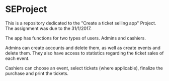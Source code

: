 # SEProject

This is a repository dedicated to the "Create a ticket selling app" Project.
The assignment was due to the 31/1/2017.

The app has functions for two types of users. Admins and cashiers.

Admins can create accounts and delete them, as well as create events and delete them. 
They also have access to statistics regarding the ticket sales of each event.

Cashiers can choose an event, select tickets (where applicable), finalize the purchase and print the tickets.
